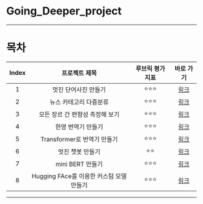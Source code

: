 # Going_Deeper_project
---
# 목차
|Index|프로젝트 제목|루브릭 평가 지표|바로 가기|
|:---:|:---:|:---:|:---:|
|1|멋진 단어사진 만들기|:star::star::star:|[링크](https://github.com/Ukbang/Going_Deeper_project/blob/main/%5BGD-01%5D_languege_processing_fin.ipynb)|
|2|뉴스 카테고리 다중분류|:star::star::star:|[링크](https://github.com/Ukbang/Going_Deeper_project/blob/main/%5BGD-02%5D_reuters_news_fin.ipynb)|
|3|모든 장르 간 편향성 측정해 보기|:star::star::star:|[링크](https://github.com/Ukbang/Going_Deeper_project/blob/main/%5BGD-03%5D_WEAT_Score.ipynb)|
|4|한영 번역기 만들기|:star::star::star:|[링크](https://github.com/Ukbang/Going_Deeper_project/blob/main/%5BGD-04%5D_s2s_translator.ipynb)|
|5|Transformer로 번역기 만들기|:star::star::star:|[링크](https://github.com/Ukbang/Going_Deeper_project/blob/main/%5BGD-05%5D_transformer_translator_.ipynb)|
|6|멋진 챗봇 만들기|:star::star:|[링크](https://github.com/Ukbang/Going_Deeper_project/blob/main/%5BGD-06%5D_chatbot.ipynb)|
|7|mini BERT 만들기|:star::star::star:|[링크](https://github.com/Ukbang/Going_Deeper_project/blob/main/%5BGD-07%5D_mini_BERT.ipynb)|
|8|Hugging FAce를 이용한 커스텀 모델 만들기|:star::star::star:|[링크](https://github.com/Ukbang/Going_Deeper_project/blob/main/%5BGD-08%5D_hugging_face.ipynb)|

---
